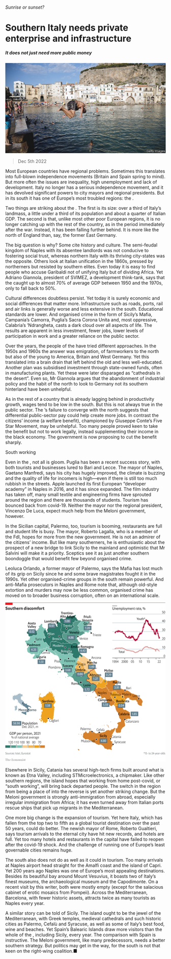 ###### Sunrise or sunset?

# Southern Italy needs private enterprise and infrastructure 

##### It does not just need more public money 

![image](images/20221210_SRP035.jpg) 

> Dec 5th 2022 

Most European countries have regional problems. Sometimes this translates into full-blown independence movements (Britain and Spain spring to mind). But more often the issues are inequality, high unemployment and lack of development. Italy no longer has a serious independence movement, and it has devolved significant powers to city mayors and regional presidents. But in its south it has one of Europe’s most troubled regions: the .

Two things are striking about the . The first is its size: over a third of Italy’s landmass, a little under a third of its population and about a quarter of Italian GDP. The second is that, unlike most other poor European regions, it is no longer catching up with the rest of the country, as in the period immediately after the war. Instead, it has been falling further behind. It is more like the north of England than, say, the former East Germany.

The big question is why? Some cite history and culture. The semi-feudal kingdom of Naples with its absentee landlords was not conducive to fostering social trust, whereas northern Italy with its thriving city-states was the opposite. Others look at Italian unification in the 1860s, pressed by northerners but resisted by southern elites. Even today it is easy to find people who accuse Garibaldi not of unifying Italy but of dividing Africa. Yet Adriano Giannola, president of SVIMEZ, a development think-tank, says that the  caught up to almost 70% of average GDP between 1950 and the 1970s, only to fall back to 50%. 

Cultural differences doubtless persist. Yet today it is surely economic and social differences that matter more. Infrastructure such as roads, ports, rail and air links is generally worse and less extensive in the south. Educational standards are lower. And organised crime in the form of Sicily’s Mafia, Campania’s Camorra, Puglia’s Sacra Corona Unita and, most oppressive, Calabria’s ’Ndrangheta, casts a dark cloud over all aspects of life. The results are apparent in less investment, fewer jobs, lower levels of participation in work and a greater reliance on the public sector.

Over the years, the people of the  have tried different approaches. In the 1950s and 1960s the answer was emigration, of farmworkers to the north but also of the young to America, Britain and West Germany. Yet this translated into a brain drain that left behind the old and less well-educated. Another plan was subsidised investment through state-owned funds, often in manufacturing plants. Yet these were later disparaged as “cathedrals in the desert”. Even so, Mr Giannola argues that the abandonment of industrial policy and the habit of the north to look to Germany not its southern hinterland have been unhelpful. 

As in the rest of a country that is already lagging behind in productivity growth, wages tend to be low in the south. But this is not always true in the public sector. The ’s failure to converge with the north suggests that differential public-sector pay could help create more jobs. In contrast the citizens’ income (a welfare benefit), championed by Giuseppe Conte’s Five Star Movement, may be unhelpful. Too many people proved keen to take the benefit but not to work legally, instead supplementing their income in the black economy. The government is now proposing to cut the benefit sharply.

South working

Even in the , not all is gloom. Puglia has been a recent success story, with both tourists and businesses lured to Bari and Lecce. The mayor of Naples, Gaetano Manfredi, says his city has hugely improved, the climate is buzzing and the quality of life for incomers is high—even if there is still too much rubbish in the streets. Apple launched its first European “developer academy” in Naples in 2016, and it has since expanded. The film industry has taken off, many small textile and engineering firms have sprouted around the region and there are thousands of students. Tourism has bounced back from covid-19. Neither the mayor nor the regional president, Vincenzo De Luca, expect much help from the Meloni government, however.

In the Sicilian capital, Palermo, too, tourism is booming, restaurants are full and student life is busy. The mayor, Roberto Lagalla, who is a member of the FdI, hopes for more from the new government. He is not an admirer of the citizens’ income. But like many southerners, he is enthusiastic about the prospect of a new bridge to link Sicily to the mainland and optimistic that Mr Salvini will make it a priority. Sceptics see it as just another southern boondoggle that would benefit few beyond organised crime.

Leoluca Orlando, a former mayor of Palermo, says the Mafia has lost much of its grip on Sicily since he and some brave magistrates fought it in the 1990s. Yet other organised-crime groups in the south remain powerful. And anti-Mafia prosecutors in Naples and Rome note that, although old-style extortion and murders may now be less common, organised crime has moved on to broader business corruption, often on an international scale.

![image](images/20221210_SRM912.png) 


Elsewhere in Sicily, Catania has several high-tech firms built around what is known as Etna Valley, including STMicroelectronics, a chipmaker. Like other southern regions, the island hopes that working from home post-covid, or “south working”, will bring back departed people. The switch in the region from being a place of  into the reverse is yet another striking change. But the Meloni government is strongly anti-immigration from abroad, especially irregular immigration from Africa; it has even turned away from Italian ports rescue ships that pick up migrants in the Mediterranean. 

 

One more big change is the expansion of tourism. Yet here Italy, which has fallen from the top two to fifth as a global tourist destination over the past 50 years, could do better. The newish mayor of Rome, Roberto Gualtieri, says tourism arrivals to the eternal city have hit new records, and hotels are full. Yet too many hotels and restaurants in the capital have failed to reopen after the covid-19 shock. And the challenge of running one of Europe’s least governable cities remains huge.

The south also does not do as well as it could in tourism. Too many arrivals at Naples airport head straight for the Amalfi coast and the island of Capri. Yet 200 years ago Naples was one of Europe’s most appealing destinations. Besides its beautiful bay around Mount Vesuvius, it boasts two of Italy’s finest museums, the archaeological museum and the Capodimonte. On a recent visit by this writer, both were mostly empty (except for the salacious cabinet of erotic mosaics from Pompeii). Across the Mediterranean, Barcelona, with fewer historic assets, attracts twice as many tourists as Naples every year. 

A similar story can be told of Sicily. The island ought to be the jewel of the Mediterranean, with Greek temples, medieval cathedrals and such historic cities as Palermo, Cefalù and Syracuse, as well as some of Italy’s best food, wine and beaches. Yet Spain’s Balearic Islands draw more visitors than the whole of the , including Sicily, every year. The comparison with Spain is instructive. The Meloni government, like many predecessors, needs a better southern strategy. But politics may get in the way, for the south is not that keen on the right-wing coalition.■

